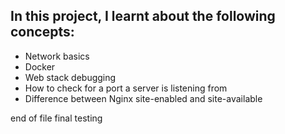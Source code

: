 In this project, I learnt about the following concepts:
---------------------------------------------------------

* Network basics
* Docker
* Web stack debugging
* How to check for a port a server is listening from
* Difference between Nginx site-enabled and site-available

end of file
final testing
